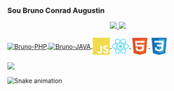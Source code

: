 ### Sou Bruno Conrad Augustin

<div align="center">
  <a href="https://github.com/brunoconrad">
  <img height="180em" src="https://github-readme-stats.vercel.app/api?username=brunoconrad&show_icons=true&theme=dracula&include_all_commits=true&count_private=true"/>
  <img height="180em" src="https://github-readme-stats.vercel.app/api/top-langs/?username=brunoconrad&layout=compact&langs_count=7&theme=dracula"/>
</div>
  
<div style="display: inline_block"><br>
  <img align="center" alt="Bruno-PHP" height="40" width="40" src="https://cdn.jsdelivr.net/gh/devicons/devicon/icons/php/php-original.svg" />
  <img align="center" alt="Bruno-JAVA" height="45" width="40" src="https://cdn.jsdelivr.net/gh/devicons/devicon/icons/java/java-original.svg" />
  <img align="center" alt="Bruno-Js" height="40" width="40" src="https://raw.githubusercontent.com/devicons/devicon/master/icons/javascript/javascript-plain.svg">
  <img align="center" alt="Bruno-React" height="40" width="40" src="https://raw.githubusercontent.com/devicons/devicon/master/icons/react/react-original.svg">
  <img align="center" alt="Bruno-HTML" height="40" width="40" src="https://raw.githubusercontent.com/devicons/devicon/master/icons/html5/html5-original.svg">
  <img align="center" alt="Bruno-CSS" height="40" width="40" src="https://raw.githubusercontent.com/devicons/devicon/master/icons/css3/css3-original.svg">
</div><br>
<div style="display: inline_block">
  <a href="https://www.linkedin.com/in/brunoconradaugustin/" target="_blank"><img src="https://img.shields.io/badge/-LinkedIn-%230077B5?style=for-the-badge&logo=linkedin&logoColor=white" target="_blank"></a> 
</div>

   ![Snake animation](https://github.com/brunoconrad/brunoconrad/blob/output/github-contribution-grid-snake.svg)
